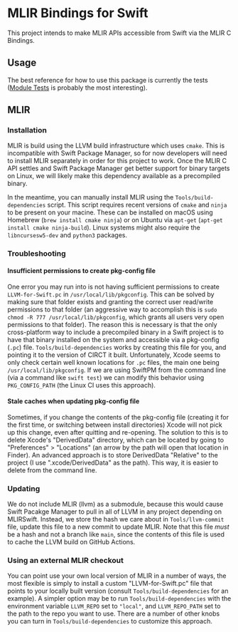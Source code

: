 # MLIR Bindings for Swift

This project intends to make MLIR APIs accessible from Swift via the MLIR C Bindings.

## Usage

The best reference for how to use this package is currently the tests ([Module Tests](Tests/DialectTests/Module%20Tests.swift) is probably the most interesting).

## MLIR

### Installation

MLIR is build using the LLVM build infrastructure which uses `cmake`. This is incompatible with Swift Package Manager, so for now developers will need to install MLIR separately in order for this project to work. Once the MLIR C API settles and Swift Package Manager get better support for binary targets on Linux, we will likely make this dependency available as a precompiled binary. 

In the meantime, you can manually install MLIR using the `Tools/build-dependencies` script. This script requires recent versions of `cmake` and `ninja` to be present on your macine. These can be installed on macOS using Homebrew (`brew install cmake ninja`) or on Ubuntu via `apt-get` (`apt-get install cmake ninja-build`). Linux systems might also require the `libncursesw5-dev` and `python3` packages.

### Troubleshooting

#### Insufficient permissions to create pkg-config file

One error you may run into is not having sufficient permissions to create `LLVM-for-Swift.pc` in `/usr/local/lib/pkgconfig`. This can be solved by making sure that folder exists and granting the correct user read/write permissions to that folder (an aggressive way to accomplish this is `sudo chmod -R 777 /usr/local/lib/pkgconfig`, which grants all users very open permissions to that folder). The reason this is necessary is that the only cross-platform way to include a precompiled binary in a Swift project is to have that binary installed on the system and accessible via a pkg-config (`.pc`) file. `Tools/build-dependencies` works by creating this file for you, and pointing it to the version of CIRCT it built.
Unfortunately, Xcode seems to only check certain well known locations for `.pc` files, the main one being `/usr/local/lib/pkgconfig`. If we are using SwiftPM from the command line (via a command like `swift test`) we can modify this behavior using `PKG_CONFIG_PATH` (the Linux CI uses this approach).

#### Stale caches when updating pkg-config file

Sometimes, if you change the contents of the pkg-config file (creating it for the first time, or switching between install directories) Xcode will not pick up this change, even after quitting and re-opening. The solution to this is to delete Xcode's "DerivedData" directory, which can be located by going to "Preferences" > "Locations" (an arrow by the path will open that location in Finder). An advanced approach is to store DerivedData "Relative" to the project (I use ".xcode/DerivedData" as the path). This way, it is easier to delete from the command line.

### Updating

We do not include MLIR (llvm) as a submodule, because this would cause Swift Pacakge Manager to pull in all of LLVM in any project depending on MLIRSwift. Instead, we store the hash we care about in `Tools/llvm-commit` file, update this file to a new commit to update MLIR. Note that this file _must_ be a hash and not a branch like `main`, since the contents of this file is used to cache the LLVM build on GitHub Actions. 

### Using an external MLIR checkout

You can point use your own local version of MLIR in a number of ways, the most flexible is simply to install a custom "LLVM-for-Swift.pc" file that points to your locally built version (consult `Tools/build-dependencies` for an example). A simpler option may be to run `Tools/build-dependencies` with the environment variable `LLVM_REPO` set to `"local"`, and `LLVM_REPO_PATH` set to the path to the repo you want to use. There are a number of other knobs you can turn in `Tools/build-dependencies` to customize this approach.


